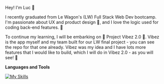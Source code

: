 Hey! I'm Luc 👋

I recently graduated from Le Wagon's (LW) Full Stack Web Dev bootcamp. I'm passionate about UX and product design 🎰, and I love the logic used for coding back-end features. 🧰

To continue my learning, I will be embarking on 🌟 Project Vibez 2.0 🌟. Vibez is the app myself and my team built for our LW final project - you can see the repo for that one already. Vibez was my idea and I have lots more features that I would like to build, which I will do in Vibez 2.0 - as you will see! 🚀

**Languages and Tools**

[![My Skills](https://skillicons.dev/icons?i=ruby,js,html,css,bootstrap,figma,postgres)](https://skillicons.dev)
